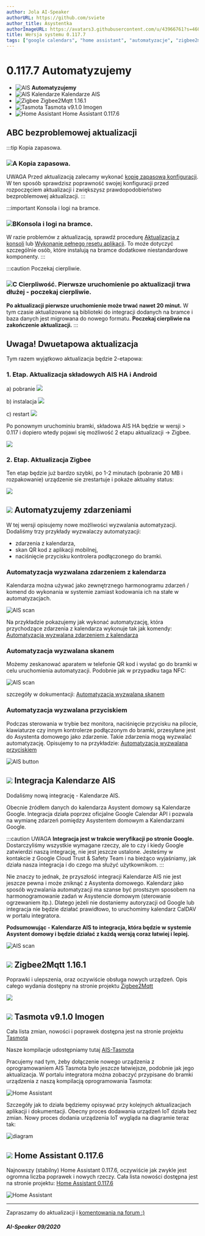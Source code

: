 ```yaml
---
author: Jola AI-Speaker
authorURL: https://github.com/sviete
author_title: Asystentka
authorImageURL: https://avatars3.githubusercontent.com/u/43966761?s=460&v=4
title: Wersja systemu 0.117.7
tags: ["google calendars", "home assistant", "automatyzacje", "zigbee2mqtt", "tasmota"]
---
```


# 0.117.7 Automatyzujemy

- ![AIS](/img/en/blog/202010/mechanical-arm.png) **Automatyzujemy**
- ![AIS Kalendarze](/img/en/blog/202011/ais_calendar.png) Kalendarze AIS
- ![Zigbee](/img/en/blog/202007/zigbee.png) Zigbee2Mqtt 1.16.1
- ![Tasmota](/img/en/blog/202005/tasmota_small.png) Tasmota v9.1.0 Imogen
- ![Home Assistant](/img/en/blog/202007/hass.png) Home Assistant 0.117.6


<!--truncate-->

## ABC bezproblemowej aktualizacji

:::tip Kopia zapasowa.
### ![A](/img/en/blog/202009/alpha-a-circle.png) Kopia zapasowa.

UWAGA Przed aktualizacją zalecamy wykonać [kopię zapasową konfiguracji](/docs/ais_bramka_configuration_software#kopia-zapasowa-konfiguracji). W ten sposób sprawdzisz poprawność swojej konfiguracji przed rozpoczęciem aktualizacji i zwiększysz prawdopodobieństwo bezproblemowej aktualizacji.
:::

:::important Konsola i logi na bramce.
### ![B](/img/en/blog/202009/alpha-b-circle.png)Konsola i logi na bramce.

W razie problemów z aktualizacją, sprawdź procedurę [Aktualizacja z konsoli](/docs/ais_bramka_update_manual) lub [Wykonanie pełnego resetu aplikacji](/docs/ais_bramka_reset_ais_step_by_step).
To może dotyczyć szczególnie osób, które instalują na bramce dodatkowe niestandardowe komponenty.
:::

:::caution Poczekaj cierpliwie.
### ![C](/img/en/blog/202009/alpha-c-circle.png) Cierpliwość. Pierwsze uruchomienie po aktualizacji trwa dłużej - poczekaj cierpliwie.

 **Po aktualizacji pierwsze uruchomienie może trwać nawet 20 minut.**
 W tym czasie aktualizowane są biblioteki do integracji dodanych na bramce i baza danych jest migrowana do nowego formatu.
 **Poczekaj cierpliwie na zakończenie aktualizacji.**
:::


## Uwaga! Dwuetapowa aktualizacja

Tym razem wyjątkowo aktualizacja będzie 2-etapowa:

### 1. Etap. Aktualizacja składowych AIS HA i Android

a) pobranie
![](/img/en/blog/202011/update1.png) 

b) instalacja
![](/img/en/blog/202011/update2.png) 

c) restart
![](/img/en/blog/202011/update3.png)

Po ponownym uruchominiu bramki, składowa AIS HA będzie w wersji > 0.117 i dopiero wtedy pojawi się możliwość 2 etapu aktualizacji -> Zigbee.

![](/img/en/blog/202011/update4.png)

### 2. Etap. Aktualizacja Zigbee

Ten etap będzie już bardzo szybki, po 1-2 minutach (pobranie 20 MB i rozpakowanie) urządzenie sie zrestartuje i pokaże aktualny status:

![](/img/en/blog/202011/update5.png)





 

## ![](/img/en/blog/202010/mechanical-arm.png) Automatyzujemy zdarzeniami


W tej wersji opisujemy nowe możliwości wyzwalania automatyzacji. Dodaliśmy trzy przykłady wyzwalaczy automatyzacji:
- zdarzenia z kalendarza, 
- skan QR kod z aplikacji mobilnej, 
- naciśnięcie przycisku kontrolera podłączonego do bramki.


### Automatyzacja wyzwalana zdarzeniem z kalendarza

Kalendarza można używać jako zewnętrznego harmonogramu zdarzeń / komend do wykonania w systemie zamiast kodowania ich na stałe w automatyzacjach.

![AIS scan](/img/en/frontend/ais_calendars_10.png)



Na przykładzie pokazujemy jak wykonać automatyzację, która przychodzące zdarzenia z kalendarza wykonuje tak jak komendy: [Automatyzacja wyzwalana zdarzeniem z kalendarza](/docs/ais_bramka_calendar_event_automation)



### Automatyzacja wyzwalana skanem

Możemy zeskanować aparatem w telefonie QR kod i wysłać go do bramki w celu uruchomienia automatyzacji. Podobnie jak w przypadku taga NFC:

![AIS scan](/img/en/bramka/ais_scan_tags.png)


szczegóły w dokumentacji: [Automatyzacja wyzwalana skanem](/docs/ais_bramka_tag_automation)


### Automatyzacja wyzwalana przyciskiem

Podczas sterowania w trybie bez monitora, naciśnięcie przycisku na pilocie, klawiaturze czy innym kontrolerze podłączonym do bramki, przesyłane jest do Asystenta domowego jako zdarzenie. Takie zdarzenia mogą wyzwalać automatyzację. Opisujemy to na przykładzie: [Automatyzacja wyzwalana przyciskiem](/docs/ais_bramka_key_event_automation)

![AIS button](/img/en/bramka/ais_remote_key_events.jpg)

## ![](/img/en/blog/202011/ais_calendar.png) Integracja Kalendarze AIS

Dodaliśmy nową integrację - Kalendarze AIS.

Obecnie źródłem danych do kalendarza Asystent domowy są Kalendarze Google. Integracja działa poprzez oficjalne Google Calendar API i pozwala na wymianę zdarzeń pomiędzy Asystentem domowym a Kalendarzami Google.

:::caution UWAGA
**Integracja jest w trakcie weryfikacji po stronie Google.** Dostarczyliśmy wszystkie wymagane rzeczy, ale to czy i kiedy Google zatwierdzi naszą integrację, nie jest jeszcze ustalone. 
Jesteśmy w kontakcie z Google Cloud Trust & Safety Team i na bieżąco wyjaśniamy, jak działa nasza integracja i do czego ma służyć użytkownikom.
:::

Nie znaczy to jednak, że przyszłość integracji Kalendarze AIS nie jest jeszcze pewna i może zniknąć z Asystenta domowego.
Kalendarz jako sposób wyzwalania automatyzacji ma szanse być prostszym sposobem na harmonogramowanie zadań w Asystencie domowym (sterowanie ogrzewaniem itp.). Dlatego jeżeli nie dostaniemy autoryzacji od Google lub integracja nie będzie działać prawidłowo, to uruchomimy kalendarz CalDAV w portalu integratora.

**Podsumowując - Kalendarze AIS to integracja, która będzie w systemie Asystent domowy i będzie działać z każdą wersją coraz łatwiej i lepiej.**


![AIS scan](/img/en/frontend/ais_calendars_3.png)



## ![](/img/en/blog/202007/zigbee.png) Zigbee2Mqtt 1.16.1

Poprawki i ulepszenia, oraz oczywiście obsługa nowych urządzeń. Opis całego wydania dostępny na stronie projektu [Zigbee2Mqtt](https://github.com/Koenkk/zigbee2mqtt/releases/tag/1.16.0)

![](/img/en/blog/202011/z2m.png)



## ![](/img/en/blog/202005/tasmota_small.png) Tasmota v9.1.0 Imogen

Cała lista zmian, nowości i poprawek dostępna jest na stronie projektu [Tasmota](https://github.com/arendst/Tasmota/releases/tag/v9.1.0)

Nasze kompilacje udostępniamy tutaj [AIS-Tasmota](https://github.com/sviete/AIS-Tasmota/tree/firmware)

Pracujemy nad tym, żeby dołączenie nowego urządzenia z oprogramowaniem AIS Tasmota było jeszcze łatwiejsze, podobnie jak jego aktualizacja. 
W portalu integratora można zobaczyć przypisane do bramki urządzenia z naszą kompilacją oprogramowania Tasmota:

![Home Assistant](/img/en/blog/202011/iot.png)

Szczegóły jak to działa będziemy opisywać przy kolejnych aktualizacjach aplikacji i dokumentacji.
Obecny proces dodawania urządzeń IoT działa bez zmian. Nowy proces dodania urządzenia IoT wygląda na diagramie teraz tak: 

![diagram](https://www.websequencediagrams.com/cgi-bin/cdraw?lz=dGl0bGUgUHJ6ZXDFgnl3IGF1dG9yeXphY2ppIHByenkgZG9kYXdhbml1IG5vd2VnbyB1cnrEhWR6ZW5pYSBJT1QgZG8gYnJva2VyYSB3IEFJUwoKVXNlciAtPiBNb2I6IERvZGFqADcFAC8LZQpNb2IgLT4gSU9UOiBQYXJhbWV0cnkgcG_FgsSFYwBXBldpRmkgaSBNUVRUCklPVCAtPiBBSVM6IE1hbSB0YWtpZSBwADAJY3p5IGplc3QgT0s_CkFJUwBTCcWBxIVjeiBzacSZIHoARwUgegA5BW1pADYJYW1pCm5vdGUgcmlnaHQgb2YAgTQGQ3pla2FtIMW8ZWJ5IHphcHl0YcSHIEFJUwBpBUlPVABQBgCBLAh5xYJvAIFPCACBIwVDAA4YAIEZCQCCHAVUYWsAgW8Jb24AOglVc2VyOiBTdWtjZXMgbWFzegCCMhIK&s=default)


## ![](/img/en/blog/202007/hass.png) Home Assistant 0.117.6


Najnowszy (stabilny) Home Assistant 0.117.6, oczywiście jak zwykle jest ogromna liczba poprawek i nowych rzeczy. 
Cała lista nowości dostępna jest na stronie projektu: [Home Assistant 0.117.6](https://www.home-assistant.io/blog/2020/10/28/release-117/)



![Home Assistant](/img/en/blog/202011/ha_social.png)



----
Zapraszamy do aktualizacji i [komentowania na forum :)](https://ai-speaker.discourse.group/)

##### AI-Speaker 09/2020
